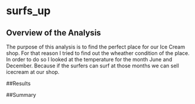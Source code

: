 # surfs_up

## Overview of the Analysis
The purpose of this analysis is to find the perfect place for our Ice Cream shop. For that reason I tried to find out the wheather condition of the place. In order to do so I looked at the temperature for the month June and December. Because if the surfers can surf at those months we can sell icecream at our shop. 


##Results


##Summary
